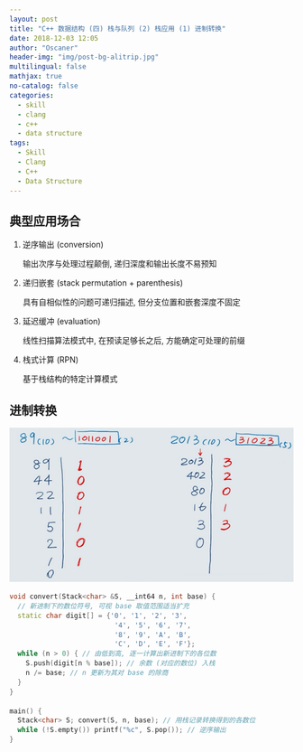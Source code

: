```yaml
---
layout: post
title: "C++ 数据结构 (四) 栈与队列 (2) 栈应用 (1) 进制转换"
date: 2018-12-03 12:05
author: "Oscaner"
header-img: "img/post-bg-alitrip.jpg"
multilingual: false
mathjax: true
no-catalog: false
categories:
  - skill
  - clang
  - c++
  - data structure
tags:
  - Skill
  - Clang
  - C++
  - Data Structure
---
```


## 典型应用场合

1. 逆序输出 (conversion)

    输出次序与处理过程颠倒, 递归深度和输出长度不易预知

2. 递归嵌套 (stack permutation + parenthesis)

    具有自相似性的问题可递归描述, 但分支位置和嵌套深度不固定

3. 延迟缓冲 (evaluation)

    线性扫描算法模式中, 在预读足够长之后, 方能确定可处理的前缀

4. 栈式计算 (RPN)

    基于栈结构的特定计算模式

## 进制转换

![1.png](/img/in-post/skill/data-structure/post-stack-binary-conversion/1.png)

```cpp
void convert(Stack<char> &S, __int64 n, int base) {
  // 新进制下的数位符号, 可视 base 取值范围适当扩充
  static char digit[] = {'0', '1', '2', '3',
                          '4', '5', '6', '7',
                          '8', '9', 'A', 'B',
                          'C', 'D', 'E', 'F'};
  while (n > 0) { // 由低到高, 逐一计算出新进制下的各位数
    S.push(digit[n % base]); // 余数 (对应的数位) 入栈
    n /= base; // n 更新为其对 base 的除商
  }
}

main() {
  Stack<char> S; convert(S, n, base); // 用栈记录转换得到的各数位
  while (!S.empty()) printf("%c", S.pop()); // 逆序输出
}
```
